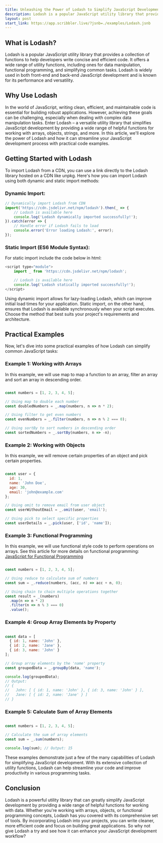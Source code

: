 ```yaml
---
title: Unleashing the Power of Lodash to Simplify JavaScript Development
description: Lodash is a popular JavaScript utility library that provides a collection of functions to help developers write concise and efficient code. It offers a wide range of utility functions, including ones for data manipulation, functional programming, and simplifying common tasks.
layout: post
start_link: https://app.scribbler.live/?jsnb=./examples/Lodash.jsnb
---
```



## What is Lodash?
Lodash is a popular JavaScript utility library that provides a collection of functions to help developers write concise and efficient code. It offers a wide range of utility functions, including ones for data manipulation, functional programming, and simplifying common tasks. Lodash is widely used in both front-end and back-end JavaScript development and is known for its performance and versatility.

## Why Use Lodash
In the world of JavaScript, writing clean, efficient, and maintainable code is essential for building robust applications. However, achieving these goals can be challenging, especially when dealing with complex data manipulation tasks. Enter Lodash – a versatile utility library that simplifies JavaScript development by providing a wide range of helpful functions for working with arrays, objects, strings, and more. In this article, we'll explore the power of Lodash and how it can streamline your JavaScript development process with practical code examples.


## Getting Started with Lodash

To import Lodash from a CDN, you can use a link directly to the Lodash library hosted on a CDN like unpkg. Here's how you can import Lodash using both dynamic and static import methods:

### Dynamic Import:
```javascript
// Dynamically import Lodash from CDN
import('https://cdn.jsdelivr.net/npm/lodash').then(_ => {
    // Lodash is available here
    console.log('Lodash dynamically imported successfully!');
}).catch(error => {
    // Handle error if Lodash fails to load
    console.error('Error loading Lodash:', error);
});
```

### Static Import (ES6 Module Syntax):
For static import include the code below in html:

```javascript
<script type="module">
    import _ from 'https://cdn.jsdelivr.net/npm/lodash';

    // Lodash is available here
    console.log('Lodash statically imported successfully!');
</script>
```


Using dynamic import allows for lazy-loading Lodash, which can improve initial load times for your application. Static import, on the other hand, ensures that Lodash is available synchronously when your script executes. Choose the method that best suits your project's requirements and architecture.


## Practical Examples
Now, let's dive into some practical examples of how Lodash can simplify common JavaScript tasks:

### Example 1: Working with Arrays
In this example, we will use map to map a function to an array, filter an array and sort an array in descending order.
```javascript

const numbers = [1, 2, 3, 4, 5];

// Using map to double each number
const doubledNumbers = _.map(numbers, n => n * 2);

// Using filter to get even numbers
const evenNumbers = _.filter(numbers, n => n % 2 === 0);

// Using sortBy to sort numbers in descending order
const sortedNumbers = _.sortBy(numbers, n => -n);
```

### Example 2: Working with Objects
In this example, we will remove certain properties of an object and pick certain properties.

```javascript

const user = {
  id: 1,
  name: 'John Doe',
  age: 30,
  email: 'john@example.com'
};

// Using omit to remove email from user object
const userWithoutEmail = _.omit(user, 'email');

// Using pick to select specific properties
const userDetails = _.pick(user, ['id', 'name']);
```

### Example 3: Functional Programming
In this example, we will use functional style code to perform operations on arrays. See this article for more details on functional programming: [JavaScript for Functional Programming](https://scribbler.live/2023/03/13/JavaScript-for-Functional-Programming.html)

```javascript

const numbers = [1, 2, 3, 4, 5];

// Using reduce to calculate sum of numbers
const sum = _.reduce(numbers, (acc, n) => acc + n, 0);

// Using chain to chain multiple operations together
const result = _(numbers)
  .map(n => n * 2)
  .filter(n => n % 3 === 0)
  .value();
```


### Example 4: Group Array Elements by Property
```javascript

const data = [
  { id: 1, name: 'John' },
  { id: 2, name: 'Jane' },
  { id: 3, name: 'John' }
];

// Group array elements by the 'name' property
const groupedData = _.groupBy(data, 'name');

console.log(groupedData);
// Output:
// {
//   John: [ { id: 1, name: 'John' }, { id: 3, name: 'John' } ],
//   Jane: [ { id: 2, name: 'Jane' } ]
// }
```

### Example 5: Calculate Sum of Array Elements
```javascript

const numbers = [1, 2, 3, 4, 5];

// Calculate the sum of array elements
const sum = _.sum(numbers);

console.log(sum); // Output: 15
```

These examples demonstrate just a few of the many capabilities of Lodash for simplifying JavaScript development. With its extensive collection of utility functions, Lodash can help streamline your code and improve productivity in various programming tasks.

## Conclusion
Lodash is a powerful utility library that can greatly simplify JavaScript development by providing a wide range of helpful functions for working with data. Whether you're working with arrays, objects, or functional programming concepts, Lodash has you covered with its comprehensive set of tools. By incorporating Lodash into your projects, you can write cleaner, more efficient code and focus on building great applications. So why not give Lodash a try and see how it can enhance your JavaScript development workflow?
